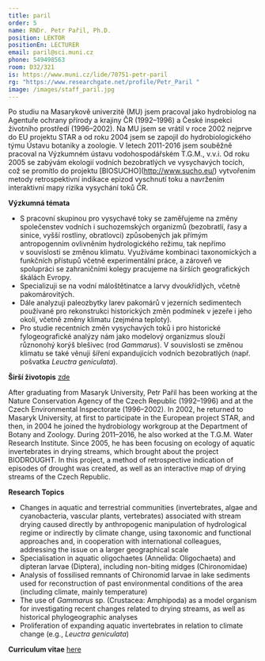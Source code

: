 ```yaml
---
title: paril
order: 5
name: RNDr. Petr Pařil, Ph.D.
position: LEKTOR
positionEn: LECTURER
email: paril@sci.muni.cz
phone: 549498563
room: D32/321
is: https://www.muni.cz/lide/70751-petr-paril
rg: "https://www.researchgate.net/profile/Petr_Paril "
image: /images/staff_paril.jpg
---
```

<div class="cz">

Po studiu na Masarykově univerzitě (MU) jsem pracoval jako hydrobiolog na Agentuře ochrany přírody a krajiny ČR (1992–1996) a České inspekci životního prostředí (1996–2002). Na MU jsem se vrátil v roce 2002 nejprve do EU projektu STAR a od roku 2004 jsem se zapojil do hydrobiologického týmu Ústavu botaniky a zoologie. V letech 2011-2016 jsem souběžně pracoval na Výzkumném ústavu vodohospodářském T.G.M., v.v.i. Od roku 2005 se zabývám ekologií vodních bezobratlých ve vysychavých tocích, což se promítlo do projektu \[BIOSUCHO](http://www.sucho.eu/) vytvořením metody retrospektivní indikace epizod vyschnutí toku a navržením interaktivní mapy rizika vysychání toků ČR.

**Výzkumná témata**

* S pracovní skupinou pro vysychavé toky se zaměřujeme na změny společenstev vodních i
   suchozemských organizmů (bezobratlí, řasy a sinice, vyšší rostliny, obratlovci) způsobených jak
   přímým antropogenním ovlivněním hydrologického režimu, tak nepřímo v souvislosti se změnou klimatu. Využíváme kombinaci taxonomických a funkčních přístupů včetně experimentální práce, a zároveň ve spolupráci se zahraničními kolegy pracujeme na širších geografických škálách Evropy.
* Specializuji se na vodní máloštětinatce a larvy dvoukřídlých, včetně pakomárovitých.
* Dále analyzuji paleozbytky larev pakomárů v jezerních sedimentech používané pro rekonstrukci
  historických změn podmínek v jezeře i jeho okolí, včetně změny klimatu (zejména teploty).
* Pro studie recentních změn vysychavých toků i pro historické fylogeografické analýzy nám
   jako modelový organizmus slouží různonohý korýš blešivec (rod *Gammarus*). V souvislosti se
   změnou klimatu se také věnuji šíření expandujících vodních bezobratlých (např. pošvatka *Leuctra geniculata*).

**Širší životopis** [zde](https://www.muni.cz/lide/70751-petr-paril/zivotopis)

</div>

<div class="en">

After graduating from Masaryk University, Petr Pařil has been working at the Nature Conservation Agency of the Czech Republic (1992–1996) and at the Czech Environmental Inspectorate (1996–2002). In 2002, he returned to Masaryk University, at first to participate in the European project STAR, and then, in 2004 he joined the hydrobiology workgroup at the Department of Botany and Zoology. During 2011–2016, he also worked at the T.G.M. Water Research Institute. Since 2005, he has been focusing on ecology of aquatic invertebrates in drying streams, which brought about the project BIODROUGHT. In this project, a method of retrospective indication of episodes of drought was created, as well as an interactive map of drying streams of the Czech Republic.

**Research Topics**

* Changes in aquatic and terrestrial communities (invertebrates, algae and cyanobacteria, vascular plants, vertebrates) associated with stream drying caused directly by anthropogenic manipulation of hydrological regime or indirectly by climate change, using taxonomic and functional approaches and, in cooperation with international colleagues, addressing the issue on a larger geographical scale
* Specialisation in aquatic oligochaetes (Annelida: Oligochaeta) and dipteran larvae (Diptera), including non-biting midges (Chironomidae)
* Analysis of fossilised remnants of Chironomid larvae in lake sediments used for reconstruction of past environmental conditions of the area (including climate, mainly temperature)
* The use of *Gammarus* sp. (Crustacea: Amphipoda) as a model organism for investigating recent changes related to drying streams, as well as historical phylogeographic analyses
* Proliferation of expanding aquatic invertebrates in relation to climate change (e.g., *Leuctra geniculata*)

**Curriculum vitae** [here](https://www.muni.cz/lide/70751-petr-paril/zivotopis)

</div>